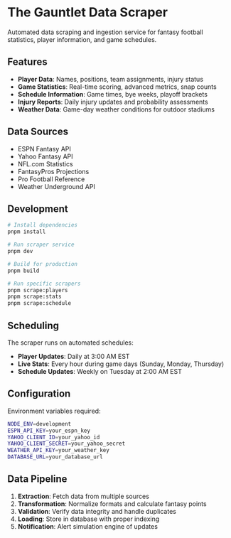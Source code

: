 # The Gauntlet Data Scraper

Automated data scraping and ingestion service for fantasy football statistics, player information, and game schedules.

## Features

- **Player Data**: Names, positions, team assignments, injury status
- **Game Statistics**: Real-time scoring, advanced metrics, snap counts
- **Schedule Information**: Game times, bye weeks, playoff brackets
- **Injury Reports**: Daily injury updates and probability assessments
- **Weather Data**: Game-day weather conditions for outdoor stadiums

## Data Sources

- ESPN Fantasy API
- Yahoo Fantasy API  
- NFL.com Statistics
- FantasyPros Projections
- Pro Football Reference
- Weather Underground API

## Development

```bash
# Install dependencies
pnpm install

# Run scraper service
pnpm dev

# Build for production
pnpm build

# Run specific scrapers
pnpm scrape:players
pnpm scrape:stats
pnpm scrape:schedule
```

## Scheduling

The scraper runs on automated schedules:

- **Player Updates**: Daily at 3:00 AM EST
- **Live Stats**: Every hour during game days (Sunday, Monday, Thursday)
- **Schedule Updates**: Weekly on Tuesday at 2:00 AM EST

## Configuration

Environment variables required:

```bash
NODE_ENV=development
ESPN_API_KEY=your_espn_key
YAHOO_CLIENT_ID=your_yahoo_id
YAHOO_CLIENT_SECRET=your_yahoo_secret
WEATHER_API_KEY=your_weather_key
DATABASE_URL=your_database_url
```

## Data Pipeline

1. **Extraction**: Fetch data from multiple sources
2. **Transformation**: Normalize formats and calculate fantasy points
3. **Validation**: Verify data integrity and handle duplicates
4. **Loading**: Store in database with proper indexing
5. **Notification**: Alert simulation engine of updates 